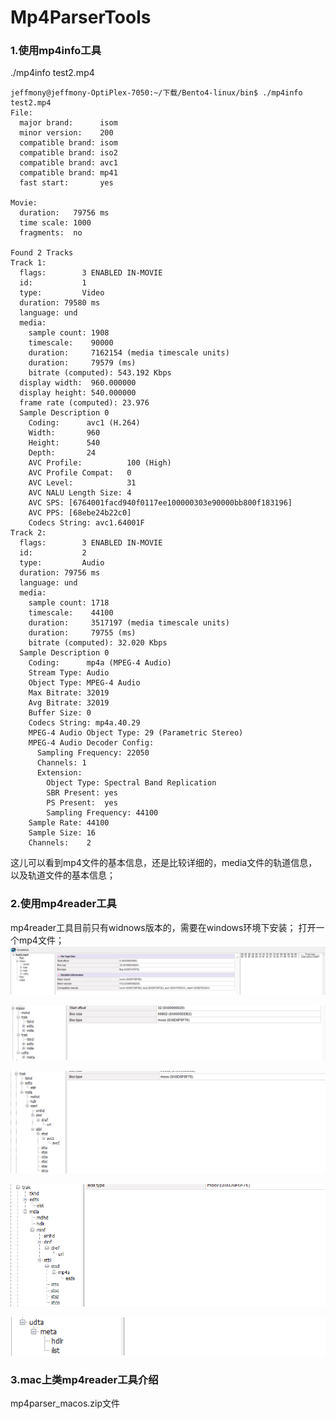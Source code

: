 # Mp4ParserTools

### 1.使用mp4info工具
./mp4info test2.mp4
```
jeffmony@jeffmony-OptiPlex-7050:~/下载/Bento4-linux/bin$ ./mp4info test2.mp4
File:
  major brand:      isom
  minor version:    200
  compatible brand: isom
  compatible brand: iso2
  compatible brand: avc1
  compatible brand: mp41
  fast start:       yes

Movie:
  duration:   79756 ms
  time scale: 1000
  fragments:  no

Found 2 Tracks
Track 1:
  flags:        3 ENABLED IN-MOVIE
  id:           1
  type:         Video
  duration: 79580 ms
  language: und
  media:
    sample count: 1908
    timescale:    90000
    duration:     7162154 (media timescale units)
    duration:     79579 (ms)
    bitrate (computed): 543.192 Kbps
  display width:  960.000000
  display height: 540.000000
  frame rate (computed): 23.976
  Sample Description 0
    Coding:      avc1 (H.264)
    Width:       960
    Height:      540
    Depth:       24
    AVC Profile:          100 (High)
    AVC Profile Compat:   0
    AVC Level:            31
    AVC NALU Length Size: 4
    AVC SPS: [6764001facd940f0117ee100000303e90000bb800f183196]
    AVC PPS: [68ebe24b22c0]
    Codecs String: avc1.64001F
Track 2:
  flags:        3 ENABLED IN-MOVIE
  id:           2
  type:         Audio
  duration: 79756 ms
  language: und
  media:
    sample count: 1718
    timescale:    44100
    duration:     3517197 (media timescale units)
    duration:     79755 (ms)
    bitrate (computed): 32.020 Kbps
  Sample Description 0
    Coding:      mp4a (MPEG-4 Audio)
    Stream Type: Audio
    Object Type: MPEG-4 Audio
    Max Bitrate: 32019
    Avg Bitrate: 32019
    Buffer Size: 0
    Codecs String: mp4a.40.29
    MPEG-4 Audio Object Type: 29 (Parametric Stereo)
    MPEG-4 Audio Decoder Config:
      Sampling Frequency: 22050
      Channels: 1
      Extension:
        Object Type: Spectral Band Replication
        SBR Present: yes
        PS Present:  yes
        Sampling Frequency: 44100
    Sample Rate: 44100
    Sample Size: 16
    Channels:    2
```
这儿可以看到mp4文件的基本信息，还是比较详细的，media文件的轨道信息，以及轨道文件的基本信息；

### 2.使用mp4reader工具
mp4reader工具目前只有widnows版本的，需要在windows环境下安装；
打开一个mp4文件；
![](./files/test1.png)

![](./files/test2.png)

![](./files/test3.png)

![](./files/test4.png)

![](./files/test5.png)

### 3.mac上类mp4reader工具介绍
mp4parser_macos.zip文件
